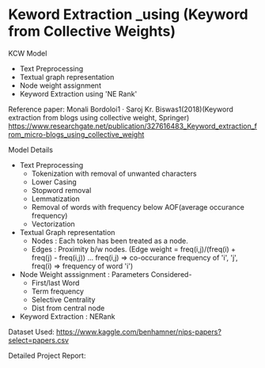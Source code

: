 # Keword Extraction _using (Keyword from Collective Weights)
KCW Model
- Text Preprocessing
- Textual graph representation
- Node weight assignment 
- Keyword Extraction using 'NE Rank'

Reference paper: Monali Bordoloi1 · Saroj Kr. Biswas1(2018)(Keyword extraction from blogs using collective weight, Springer)
https://www.researchgate.net/publication/327616483_Keyword_extraction_from_micro-blogs_using_collective_weight

Model Details
 - Text Preprocessing
   - Tokenization with removal of unwanted characters
   - Lower Casing
   - Stopword removal
   - Lemmatization
   - Removal of words with frequency below AOF(average occurance frequency)
   - Vectorization
 - Textual Graph representation
   - Nodes : Each token has been treated as a node.
   - Edges : Proximity b/w nodes. (Edge weight = freq(i,j)/(freq(i) + freq(j) - freq(i,j)) ... freq(i,j) => co-occurance frequency of 'i', 'j', freq(i) => frequency of word 'i')
 - Node Weight asssignment : Parameters Considered-
   - First/last Word
   - Term frequency
   - Selective Centrality
   - Dist from central node
 - Keyword Extraction : NERank

Dataset Used: https://www.kaggle.com/benhamner/nips-papers?select=papers.csv

Detailed Project Report: 
